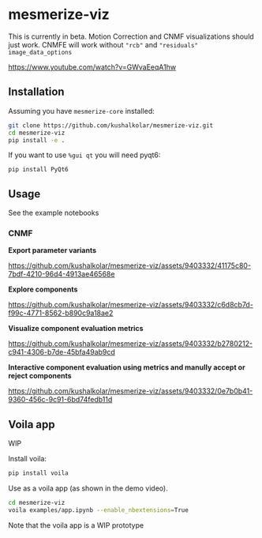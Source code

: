 # mesmerize-viz

This is currently in beta. Motion Correction and CNMF visualizations should just work. CNMFE will work without `"rcb"` and `"residuals"` `image_data_options`

https://www.youtube.com/watch?v=GWvaEeqA1hw

## Installation

Assuming you have `mesmerize-core` installed:

```bash
git clone https://github.com/kushalkolar/mesmerize-viz.git
cd mesmerize-viz
pip install -e .
```

If you want to use `%gui qt` you will need pyqt6:

```
pip install PyQt6
```

## Usage

See the example notebooks

### CNMF

**Export parameter variants**

https://github.com/kushalkolar/mesmerize-viz/assets/9403332/41175c80-7bdf-4210-96d4-4913ae46568e

**Explore components**

https://github.com/kushalkolar/mesmerize-viz/assets/9403332/c6d8cb7d-f99c-4771-8562-b890c9a18ae2

**Visualize component evaluation metrics**

https://github.com/kushalkolar/mesmerize-viz/assets/9403332/b2780212-c941-4306-b7de-45bfa49ab9cd

**Interactive component evaluation using metrics and manully accept or reject components**

https://github.com/kushalkolar/mesmerize-viz/assets/9403332/0e7b0b41-9360-456c-9c91-6bd74fedb11d


## Voila app

WIP

Install voila:

```bash
pip install voila
```

Use as a voila app (as shown in the demo video).

```bash
cd mesmerize-viz
voila examples/app.ipynb --enable_nbextensions=True
```

Note that the voila app is a WIP prototype
